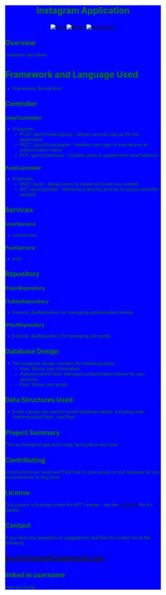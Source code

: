 

<div style="background-color:blue;color:green">

# <p align = "center" > Instagram Application </p>
<p align="center">
<a href="Java url">
    <img alt="Java" src="https://img.shields.io/badge/Java->=8-purple.svg" />
</a>
<a href="x.com" >
    <img alt="Maven" src="https://img.shields.io/badge/maven-3.0.5-blue.svg" />
</a>
<a href="Spring Boot url" >
    <img alt="Spring Boot" src="https://img.shields.io/badge/Spring Boot-3.1.3-yellow.svg" /></a>
</p>

## Overview
instagram app demo
# Framework and Language Used
- Framework: Spring Boot


## Controller
### UserController
- Endpoints:
  - POST /api/v1/user/signUp - Allows users to sign up for the application.
  - POST /api/v1/user/signIn - Handles user sign-in and returns an authentication token.
  - PUT /api/v1/user/user - Enables users to update their email address.

### PostController
- Endpoints:
  - POST /post - Allows users to create and post new content.
  - GET /post/{postId} - Retrieves a specific post by its unique identifier (postId).

## Services
### UserService
- userservice

### PostService
- post
## Repository
### IUserRepository


### ITokenRepository
- Extends JpaRepository for managing authentication tokens.

### IPostRepository
- Extends JpaRepository for managing user posts.

## Database Design
- The database design includes the following tables:
  - User: Stores user information
  - AuthenticationToken: Manages authentication tokens for user sessions
  - Post: Stores user posts

## Data Structures Used
- Entity classes are used to model database tables, including User, AuthenticationToken, and Post.

## Project Summary
This an Instagram app built using Spring Boot and Java

## Contributing

Contributions are welcome! Feel free to open issues or pull requests for any improvements or bug fixes.

## License

This project is licensed under the MIT License - see the [LICENSE](LICENSE) file for details.

## Contact

If you have any questions or suggestions, feel free to contact me at the following
## kevinrolandofficial@gmail.com
## linked in username
user not found

</div>